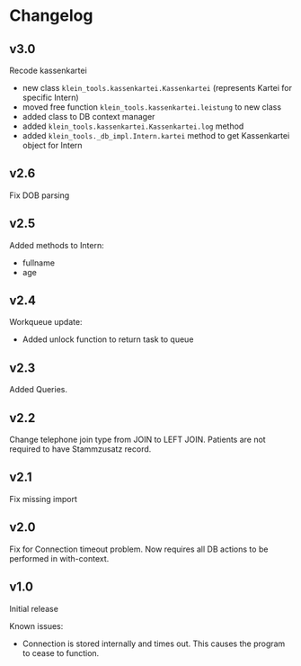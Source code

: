 
# Changelog

## v3.0

Recode kassenkartei

* new class `klein_tools.kassenkartei.Kassenkartei` (represents Kartei for specific Intern)
* moved free function `klein_tools.kassenkartei.leistung` to new class
* added class to DB context manager
* added `klein_tools.kassenkartei.Kassenkartei.log` method
* added `klein_tools._db_impl.Intern.kartei` method to get Kassenkartei object for Intern

## v2.6

Fix DOB parsing

## v2.5

Added methods to Intern:
* fullname
* age

## v2.4

Workqueue update:
* Added unlock function to return task to queue

## v2.3

Added Queries.

## v2.2

Change telephone join type from JOIN to LEFT JOIN.
Patients are not required to have Stammzusatz record.

## v2.1

Fix missing import

## v2.0

Fix for Connection timeout problem.
Now requires all DB actions to be performed in with-context.

## v1.0

Initial release

Known issues:

* Connection is stored internally and times out.
  This causes the program to cease to function.
